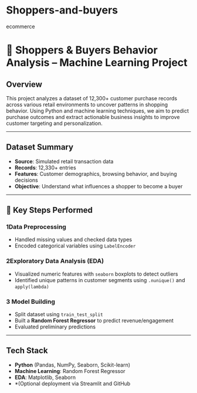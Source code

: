 # Shoppers-and-buyers
ecommerce


# 🛒 Shoppers & Buyers Behavior Analysis – Machine Learning Project

##  Overview

This project analyzes a dataset of 12,300+ customer purchase records across various retail environments to uncover patterns in shopping behavior. Using Python and machine learning techniques, we aim to predict purchase outcomes and extract actionable business insights to improve customer targeting and personalization.

---

##  Dataset Summary

* **Source**: Simulated retail transaction data
* **Records**: 12,330+ entries
* **Features**: Customer demographics, browsing behavior, and buying decisions
* **Objective**: Understand what influences a shopper to become a buyer

---

## 🧪 Key Steps Performed

### 1️Data Preprocessing

* Handled missing values and checked data types
* Encoded categorical variables using `LabelEncoder`

### 2️Exploratory Data Analysis (EDA)

* Visualized numeric features with `seaborn` boxplots to detect outliers
* Identified unique patterns in customer segments using `.nunique()` and `apply(lambda)`

### 3️ Model Building

* Split dataset using `train_test_split`
* Built a **Random Forest Regressor** to predict revenue/engagement
* Evaluated preliminary predictions

---

##  Tech Stack

* **Python** (Pandas, NumPy, Seaborn, Scikit-learn)
* **Machine Learning**: Random Forest Regressor
* **EDA**: Matplotlib, Seaborn
* *(Optional deployment via Streamlit and GitHub